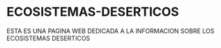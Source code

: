 # ECOSISTEMAS-DESERTICOS

ESTA ES UNA PAGINA WEB DEDICADA A LA INFORMACION SOBRE LOS ECOSISTEMAS DESERTICOS 
